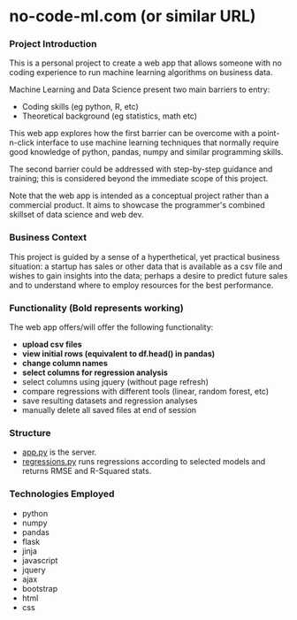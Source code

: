 # no-code-ml.com (or similar URL)
### Project Introduction
This is a personal project to create a web app that allows someone with no coding experience to run machine learning algorithms on business data.

Machine Learning and Data Science present two main barriers to entry:
* Coding skills (eg python, R, etc)
* Theoretical background (eg statistics, math etc)

This web app explores how the first barrier can be overcome with a point-n-click interface to use machine learning techniques that normally require good knowledge of python, pandas, numpy and similar programming skills.

The second barrier could be addressed with step-by-step guidance and training; this is considered beyond the immediate scope of this project.

Note that the web app is intended as a conceptual project rather than a commercial product. It aims to showcase the programmer's combined skillset of data science and web dev.

### Business Context
This project is guided by a sense of a hyperthetical, yet practical business situation: a startup has sales or other data that is available as a csv file and wishes to gain insights into the data; perhaps a desire to predict future sales and to understand where to employ resources for the best performance.  

### Functionality (Bold represents working)
The web app offers/will offer the following functionality:
* **upload csv files**
* **view initial rows (equivalent to df.head() in pandas)**
* **change column names**
* **select columns for regression analysis**
* select columns using jquery (without page refresh)
* compare regressions with different tools (linear, random forest, etc)
* save resulting datasets and regression analyses
* manually delete all saved files at end of session

### Structure
* [app.py](https://github.com/howardvickers/no-code-ml/blob/master/src/app.py) is the server.  
* [regressions.py](https://github.com/howardvickers/no-code-ml/blob/master/src/regressions.py) runs regressions according to selected models and returns RMSE and R-Squared stats.   

### Technologies Employed
* python
* numpy
* pandas
* flask
* jinja
* javascript
* jquery
* ajax
* bootstrap
* html
* css
